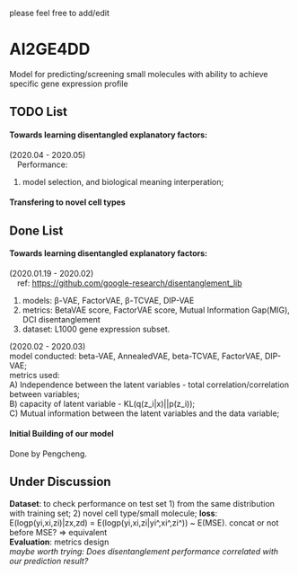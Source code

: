 please feel free to add/edit  
# AI2GE4DD
Model for predicting/screening small molecules with ability to achieve specific gene expression profile  

## TODO List
#### **Towards learning disentangled explanatory factors:**   
(2020.04 - 2020.05)    
&emsp;Performance:  
1. model selection, and biological meaning interperation;    

#### **Transfering to novel cell types**  

## Done List  
#### **Towards learning disentangled explanatory factors:**   
(2020.01.19 - 2020.02)  
&emsp;ref: https://github.com/google-research/disentanglement_lib  
1. models: β-VAE, FactorVAE, β-TCVAE, DIP-VAE
2. metrics: BetaVAE score, FactorVAE score, Mutual Information Gap(MIG), DCI disentanglement
3. dataset: L1000 gene expression subset.  

(2020.02 - 2020.03)  
model conducted: beta-VAE, AnnealedVAE, beta-TCVAE, FactorVAE, DIP-VAE;  
metrics used:  
A) Independence between the latent variables - total correlation/correlation between variables;  
B) capacity of latent variable - KL(q(z_i|x)||p(z_i));  
C) Mutual information between the latent variables and the data variable;  

#### **Initial Building of our model**    
Done by Pengcheng.  

## Under Discussion
**Dataset**: to check performance on test set 1) from the same distribution with training set; 2) novel cell type/small molecule;
**loss**: E(logp(yi,xi,zi)|zx,zd) = E(logp(yi,xi,zi|yi^,xi^,zi^)) ~ E(MSE). concat or not before MSE?  => equivalent  
**Evaluation**: metrics design    
*maybe worth trying: Does disentanglement performance correlated with our prediction result?*
